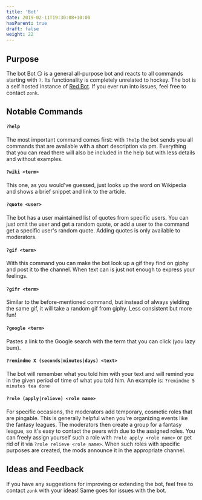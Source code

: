 ```yaml
---
title: 'Bot'
date: 2019-02-11T19:30:08+10:00
hasParent: true
draft: false
weight: 22
---
```


## Purpose

The bot Bot :smirk: is a general all-purpose bot and reacts to all commands starting with `?`. Its functionality is completely unrelated to hockey. The bot is a self hosted instance of [Red Bot](https://github.com/Cog-Creators/Red-DiscordBot). If you ever run into issues, feel free to contact `zonk`.

## Notable Commands

#### `?help`

The most important command comes first: with `?help` the bot sends you all commands that are available with a short description via pm. Everything that you can read there will also be included in the help but with less details and without examples.

#### `?wiki <term>`

This one, as you would've guessed, just looks up the word on Wikipedia and shows a brief snippet and link to the article. 

#### `?quote <user>`

The bot has a user maintained list of quotes from specific users. You can just omit the user and get a random quote, or add a user to the command get a specific user's random quote. Adding quotes is only available to moderators.

#### `?gif <term>`

With this command you can make the bot look up a gif they find on giphy and post it to the channel. When text can is just not enough to express your feelings.

#### `?gifr <term>`

Similar to the before-mentioned command, but instead of always yielding the same gif, it will take a random gif from giphy. Less consistent but more fun!

#### `?google <term>`

Pastes a link to the Google search with the term that you can click (you lazy bum).

#### `?remindme X (seconds|minutes|days) <text>`

The bot will remember what you told him with your text and will remind you in the given period of time of what you told him. An example is: `?remindme 5 minutes tea done`

#### `?role (apply|relieve) <role name>`

For specific occasions, the moderators add temporary, cosmetic roles that are pingable. This is generally helpful when you're organizing events like the fantasy leagues. The moderators then create a group for a fantasy league, so it's easy to contact the peers with due to the assigned roles. You can freely assign yourself such a role with `?role apply <role name>` or get rid of it via `?role relieve <role name>`. When such roles with specific purposes are created, the mods announce it in the appropriate channel.

## Ideas and Feedback

If you have any suggestions for improving or extending the bot, feel free to contact `zonk` with your ideas! Same goes for issues with the bot.
